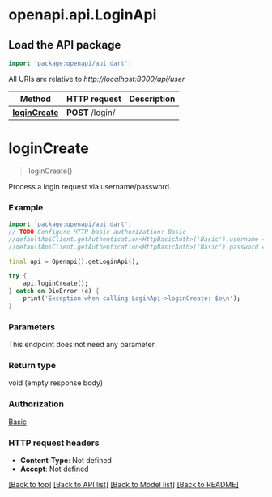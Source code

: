 # openapi.api.LoginApi

## Load the API package
```dart
import 'package:openapi/api.dart';
```

All URIs are relative to *http://localhost:8000/api/user*

Method | HTTP request | Description
------------- | ------------- | -------------
[**loginCreate**](LoginApi.md#logincreate) | **POST** /login/ | 


# **loginCreate**
> loginCreate()



Process a login request via username/password.

### Example
```dart
import 'package:openapi/api.dart';
// TODO Configure HTTP basic authorization: Basic
//defaultApiClient.getAuthentication<HttpBasicAuth>('Basic').username = 'YOUR_USERNAME'
//defaultApiClient.getAuthentication<HttpBasicAuth>('Basic').password = 'YOUR_PASSWORD';

final api = Openapi().getLoginApi();

try {
    api.loginCreate();
} catch on DioError (e) {
    print('Exception when calling LoginApi->loginCreate: $e\n');
}
```

### Parameters
This endpoint does not need any parameter.

### Return type

void (empty response body)

### Authorization

[Basic](../README.md#Basic)

### HTTP request headers

 - **Content-Type**: Not defined
 - **Accept**: Not defined

[[Back to top]](#) [[Back to API list]](../README.md#documentation-for-api-endpoints) [[Back to Model list]](../README.md#documentation-for-models) [[Back to README]](../README.md)


